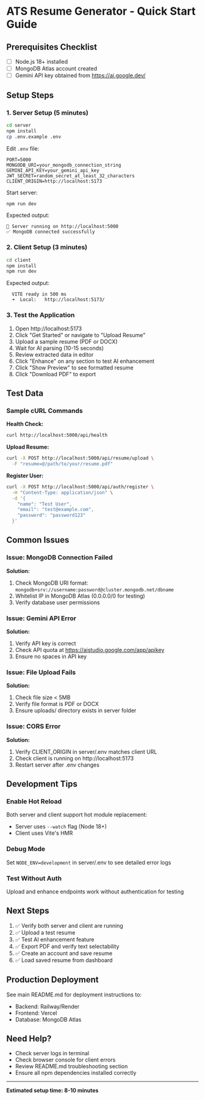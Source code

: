 # ATS Resume Generator - Quick Start Guide

## Prerequisites Checklist
- [ ] Node.js 18+ installed
- [ ] MongoDB Atlas account created
- [ ] Gemini API key obtained from https://ai.google.dev/

## Setup Steps

### 1. Server Setup (5 minutes)

```bash
cd server
npm install
cp .env.example .env
```

Edit `.env` file:
```env
PORT=5000
MONGODB_URI=your_mongodb_connection_string
GEMINI_API_KEY=your_gemini_api_key
JWT_SECRET=random_secret_at_least_32_characters
CLIENT_ORIGIN=http://localhost:5173
```

Start server:
```bash
npm run dev
```

Expected output:
```
🚀 Server running on http://localhost:5000
✅ MongoDB connected successfully
```

### 2. Client Setup (3 minutes)

```bash
cd client
npm install
npm run dev
```

Expected output:
```
  VITE ready in 500 ms
  ➜  Local:   http://localhost:5173/
```

### 3. Test the Application

1. Open http://localhost:5173
2. Click "Get Started" or navigate to "Upload Resume"
3. Upload a sample resume (PDF or DOCX)
4. Wait for AI parsing (10-15 seconds)
5. Review extracted data in editor
6. Click "Enhance" on any section to test AI enhancement
7. Click "Show Preview" to see formatted resume
8. Click "Download PDF" to export

## Test Data

### Sample cURL Commands

**Health Check:**
```bash
curl http://localhost:5000/api/health
```

**Upload Resume:**
```bash
curl -X POST http://localhost:5000/api/resume/upload \
  -F "resume=@/path/to/your/resume.pdf"
```

**Register User:**
```bash
curl -X POST http://localhost:5000/api/auth/register \
  -H "Content-Type: application/json" \
  -d '{
    "name": "Test User",
    "email": "test@example.com",
    "password": "password123"
  }'
```

## Common Issues

### Issue: MongoDB Connection Failed
**Solution:** 
1. Check MongoDB URI format: `mongodb+srv://username:password@cluster.mongodb.net/dbname`
2. Whitelist IP in MongoDB Atlas (0.0.0.0/0 for testing)
3. Verify database user permissions

### Issue: Gemini API Error
**Solution:**
1. Verify API key is correct
2. Check API quota at https://aistudio.google.com/app/apikey
3. Ensure no spaces in API key

### Issue: File Upload Fails
**Solution:**
1. Check file size < 5MB
2. Verify file format is PDF or DOCX
3. Ensure uploads/ directory exists in server folder

### Issue: CORS Error
**Solution:**
1. Verify CLIENT_ORIGIN in server/.env matches client URL
2. Check client is running on http://localhost:5173
3. Restart server after .env changes

## Development Tips

### Enable Hot Reload
Both server and client support hot module replacement:
- Server uses `--watch` flag (Node 18+)
- Client uses Vite's HMR

### Debug Mode
Set `NODE_ENV=development` in server/.env to see detailed error logs

### Test Without Auth
Upload and enhance endpoints work without authentication for testing

## Next Steps

1. ✅ Verify both server and client are running
2. ✅ Upload a test resume
3. ✅ Test AI enhancement feature
4. ✅ Export PDF and verify text selectability
5. ✅ Create an account and save resume
6. ✅ Load saved resume from dashboard

## Production Deployment

See main README.md for deployment instructions to:
- Backend: Railway/Render
- Frontend: Vercel
- Database: MongoDB Atlas

## Need Help?

- Check server logs in terminal
- Check browser console for client errors
- Review README.md troubleshooting section
- Ensure all npm dependencies installed correctly

---

**Estimated setup time: 8-10 minutes**
